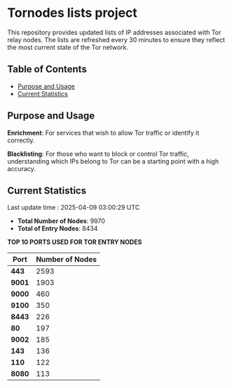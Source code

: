 # Tornodes lists project

This repository provides updated lists of IP addresses associated with Tor relay nodes. The lists are refreshed every 30 minutes to ensure they reflect the most current state of the Tor network.

## Table of Contents

- [Purpose and Usage](#purpose-and-usage)
- [Current Statistics](#current-statistics)


## Purpose and Usage

**Enrichment**: For services that wish to allow Tor traffic or identify it correctly.

**Blacklisting**: For those who want to block or control Tor traffic, understanding which IPs belong to Tor can be a starting point with a high accuracy.

## Current Statistics

Last update time : 2025-04-09 03:00:29 UTC

- **Total Number of Nodes**: 9970
- **Total of Entry Nodes**: 8434

**TOP 10 PORTS USED FOR TOR ENTRY NODES**

| **Port** | **Number of Nodes** |
|------|-----------------|
| **443**   | 2593  |
| **9001**   | 1903  |
| **9000**   | 460  |
| **9100**   | 350  |
| **8443**   | 226  |
| **80**   | 197  |
| **9002**   | 185  |
| **143**   | 136  |
| **110**   | 122  |
| **8080**   | 113  |

